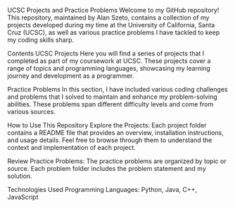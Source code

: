 UCSC Projects and Practice Problems
Welcome to my GitHub repository! This repository, maintained by Alan Szeto, contains a collection of my projects developed during my time at the University of California, Santa Cruz (UCSC), as well as various practice problems I have tackled to keep my coding skills sharp.

Contents
UCSC Projects
Here you will find a series of projects that I completed as part of my coursework at UCSC. These projects cover a range of topics and programming languages, showcasing my learning journey and development as a programmer.

Practice Problems
In this section, I have included various coding challenges and problems that I solved to maintain and enhance my problem-solving abilities. These problems span different difficulty levels and come from various sources.

How to Use This Repository
Explore the Projects: Each project folder contains a README file that provides an overview, installation instructions, and usage details. Feel free to browse through them to understand the context and implementation of each project.

Review Practice Problems: The practice problems are organized by topic or source. Each problem folder includes the problem statement and my solution.

Technologies Used
Programming Languages: Python, Java, C++, JavaScript
